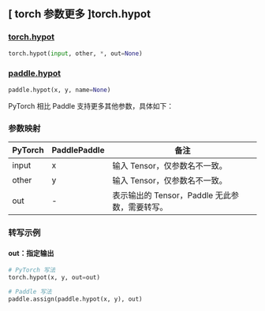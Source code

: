 ## [ torch 参数更多 ]torch.hypot

### [torch.hypot](https://pytorch.org/docs/stable/generated/torch.hypot.html#torch.hypot)

```python
torch.hypot(input, other, *, out=None)
```

### [paddle.hypot](https://www.paddlepaddle.org.cn/documentation/docs/zh/develop/api/paddle/hypot_cn.html)

```python
paddle.hypot(x, y, name=None)
```

PyTorch 相比 Paddle 支持更多其他参数，具体如下：

### 参数映射

| PyTorch | PaddlePaddle | 备注                                           |
| ------- | ------------ | ---------------------------------------------- |
| input   | x            | 输入 Tensor，仅参数名不一致。                  |
| other   | y            | 输入 Tensor，仅参数名不一致。                  |
| out     | -            | 表示输出的 Tensor，Paddle 无此参数，需要转写。 |

### 转写示例

#### out：指定输出

```python
# PyTorch 写法
torch.hypot(x, y, out=out)

# Paddle 写法
paddle.assign(paddle.hypot(x, y), out)
```
